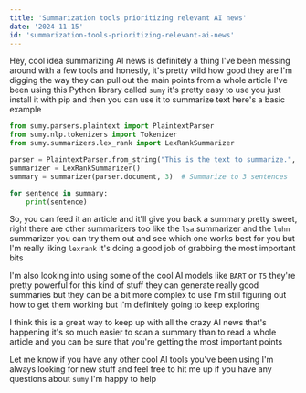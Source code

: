 ```yaml
---
title: 'Summarization tools prioritizing relevant AI news'
date: '2024-11-15'
id: 'summarization-tools-prioritizing-relevant-ai-news'
---
```


Hey, cool idea  summarizing AI news is definitely a thing  I've been messing around with a few tools  and honestly, it's pretty wild how good they are  I'm digging the way they can pull out the main points from a whole article  I've been using this Python library called `sumy`  it's pretty easy to use  you just install it with pip and then you can use it to summarize text  here's a basic example

```python
from sumy.parsers.plaintext import PlaintextParser
from sumy.nlp.tokenizers import Tokenizer
from sumy.summarizers.lex_rank import LexRankSummarizer

parser = PlaintextParser.from_string("This is the text to summarize.", Tokenizer("english"))
summarizer = LexRankSummarizer()
summary = summarizer(parser.document, 3)  # Summarize to 3 sentences

for sentence in summary:
    print(sentence)
```

So, you can feed it an article and it'll give you back a summary  pretty sweet, right  there are other summarizers too  like the `lsa` summarizer and the `luhn` summarizer  you can try them out and see which one works best for you  but I'm really liking `lexrank`  it's doing a good job of grabbing the most important bits  

I'm also looking into using some of the cool AI models like `BART` or `T5`  they're pretty powerful for this kind of stuff  they can generate really good summaries  but they can be a bit more complex to use  I'm still figuring out how to get them working  but I'm definitely going to keep exploring  

I think this is a great way to keep up with all the crazy AI news that's happening  it's so much easier to scan a summary than to read a whole article  and you can be sure that you're getting the most important points  

Let me know if you have any other cool AI tools you've been using  I'm always looking for new stuff  and feel free to hit me up if you have any questions about `sumy`  I'm happy to help
